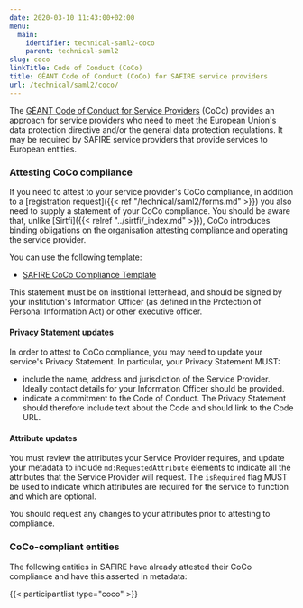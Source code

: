 ```yaml
---
date: 2020-03-10 11:43:00+02:00
menu:
  main:
    identifier: technical-saml2-coco
    parent: technical-saml2
slug: coco
linkTitle: Code of Conduct (CoCo)
title: GÉANT Code of Conduct (CoCo) for SAFIRE service providers
url: /technical/saml2/coco/
---
```


The [GÉANT Code of Conduct for Service Providers](https://wiki.refeds.org/display/CODE/Code+of+Conduct+for+Service+Providers) (CoCo) provides an approach for service providers who need to meet the European Union's data protection directive and/or the general data protection regulations. It may be required by SAFIRE service providers that provide services to European entities.

### Attesting CoCo compliance

If you need to attest to your service provider's CoCo compliance, in addition to a [registration request]({{< ref "/technical/saml2/forms.md" >}}) you also need to supply a statement of your CoCo compliance. You should be aware that, unlike [Sirtfi]({{< relref "../sirtfi/_index.md" >}}), CoCo introduces binding obligations on the organisation attesting compliance and operating the service provider.

You can use the following template:

  * [SAFIRE CoCo Compliance Template](./SAFIRE-CoCo-Compliance-Template.docx)

This statement must be on institional letterhead, and should be signed by your institution's Information Officer (as defined in the Protection of Personal Information Act) or other executive officer.

#### Privacy Statement updates

In order to attest to CoCo compliance, you may need to update your service's Privacy Statement. In particular, your Privacy Statement MUST:

 * include the name, address and jurisdiction of the Service Provider. Ideally contact details for your Information Officer should be provided.
 * indicate a commitment to the Code of Conduct. The Privacy Statement should therefore include text about the Code and should link to the Code URL.

#### Attribute updates

You must review the attributes your Service Provider requires, and update your metadata to include `md:RequestedAttribute` elements to indicate all the attributes that the Service Provider will request. The `isRequired` flag MUST be used to indicate which attributes are required for the service to function and which are optional.

You should request any changes to your attributes prior to attesting to compliance.

### CoCo-compliant entities

The following entities in SAFIRE have already attested their CoCo compliance and have this asserted in metadata:

{{< participantlist type="coco" >}}

